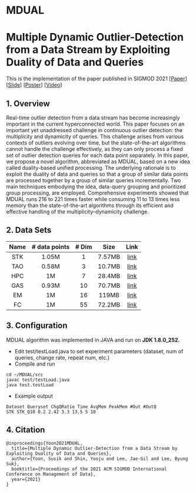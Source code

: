 # MDUAL
# Multiple Dynamic Outlier-Detection from a Data Stream by Exploiting Duality of Data and Queries

This is the implementation of the paper published in SIGMOD 2021 [[Paper](https://drive.google.com/file/d/13lANlork5a42Uro4QIISrk-mQMymGgfV/view?usp=sharing)] [[Slide](XX)] [[Poster](XX)] [[Video](XX)]
## 1. Overview
Real-time outlier detection from a data stream has become increasingly important in the current hyperconnected world. This paper focuses on an important yet unaddressed challenge in continuous outlier detection: the multiplicity and dynamicity of queries. This challenge arises from various contexts of outliers evolving over time, but the state-of-the-art algorithms cannot handle the challenge effectively, as they can only process a fixed set of outlier detection queries for each data point separately. In this paper, we propose a novel algorithm, abbreviated as MDUAL, based on a new idea called duality-based unified processing. The underlying rationale is to exploit the duality of data and queries so that a group of similar data points are processed together by a group of similar queries incrementally. Two main techniques embodying the idea, data-query grouping and prioritized group processing, are employed. Comprehensive experiments showed that MDUAL runs 216 to 221 times faster while consuming 11 to 13 times less memory than the state-of-the-art algorithms through its efficient and effective handling of the multiplicity–dynamicity challenge.

## 2. Data Sets
| Name    | # data points  | # Dim    | Size    | Link           |
| :-----: | :------------: | :------: |:-------:|:--------------:|
| STK     | 1.05M          | 1        |  7.57MB |[link](https://infolab.usc.edu/Luan/Outlier/Datasets/stock.txt) |
| TAO     | 0.58M          | 3        |  10.7MB |[link](https://infolab.usc.edu/Luan/Outlier/Datasets/tao.txt) |
| HPC     | 1M             | 7        |  28.4MB  |[link](https://infolab.usc.edu/Luan/Outlier/Datasets/household2.txt) |
| GAS     | 0.93M          | 10       |  70.7MB  |[link](http://archive.ics.uci.edu/ml/machine-learning-databases/00362/HT_Sensor_UCIsubmission.zip) |
| EM      | 1M             | 16       |  119MB  |[link](https://infolab.usc.edu/Luan/Outlier/Datasets/ethylene.txt) |
| FC      | 1M             | 55       |  72.2MB  |[link](https://infolab.usc.edu/Luan/Outlier/Datasets/fc.data) |

## 3. Configuration
MDUAL algorithm was implemented in JAVA and run on **JDK 1.8.0_252.**
- Edit test/testLoad.java to set experiment parameters (dataset, num of queries, change rate, repeat num, etc.)
- Compile and run
```
cd ~/MDUAL/src
javac test/testLoad.java
java test.testLoad
```
- Example output
```
Dataset Queryset ChgQRatio Time AvgMem PeakMem #Out #OutQ   
STK STK_Q10 0.2 2.42 3.3 13.5 5 10  
```

## 4. Citation
```
@inproceedings{Yoon2021MDUAL,
  title={Multiple Dynamic Outlier-Detection from a Data Stream by Exploiting Duality of Data and Queries},
  author={Yoon, Susik and Shin, Yooju and Lee, Jae-Gil and Lee, Byung Suk},
  booktitle={Proceedings of the 2021 ACM SIGMOD International Conference on Management of Data},
  year={2021}
}
````
